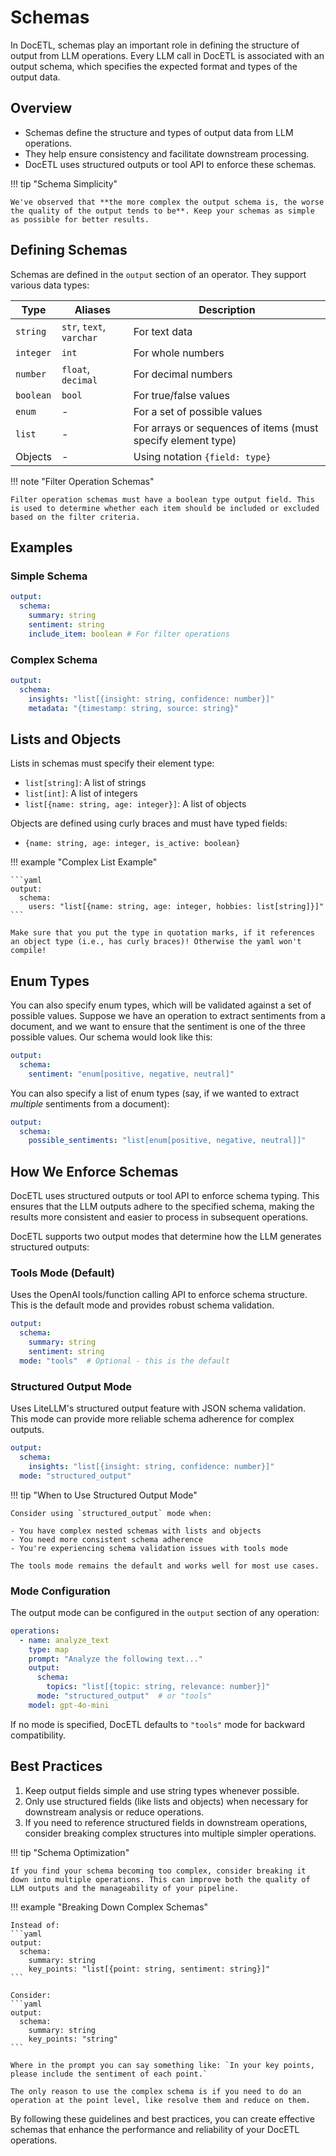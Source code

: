 # Schemas

In DocETL, schemas play an important role in defining the structure of output from LLM operations. Every LLM call in DocETL is associated with an output schema, which specifies the expected format and types of the output data.

## Overview

- Schemas define the structure and types of output data from LLM operations.
- They help ensure consistency and facilitate downstream processing.
- DocETL uses structured outputs or tool API to enforce these schemas.

!!! tip "Schema Simplicity"

    We've observed that **the more complex the output schema is, the worse the quality of the output tends to be**. Keep your schemas as simple as possible for better results.

## Defining Schemas

Schemas are defined in the `output` section of an operator. They support various data types:

| Type      | Aliases                  | Description                                                  |
| --------- | ------------------------ | ------------------------------------------------------------ |
| `string`  | `str`, `text`, `varchar` | For text data                                                |
| `integer` | `int`                    | For whole numbers                                            |
| `number`  | `float`, `decimal`       | For decimal numbers                                          |
| `boolean` | `bool`                   | For true/false values                                        |
| `enum`    | -                        | For a set of possible values                                |
| `list`    | -                        | For arrays or sequences of items (must specify element type) |
| Objects   | -                        | Using notation `{field: type}`                               |

!!! note "Filter Operation Schemas"

    Filter operation schemas must have a boolean type output field. This is used to determine whether each item should be included or excluded based on the filter criteria.

## Examples

### Simple Schema

```yaml
output:
  schema:
    summary: string
    sentiment: string
    include_item: boolean # For filter operations
```

### Complex Schema

```yaml
output:
  schema:
    insights: "list[{insight: string, confidence: number}]"
    metadata: "{timestamp: string, source: string}"
```

## Lists and Objects

Lists in schemas must specify their element type:

- `list[string]`: A list of strings
- `list[int]`: A list of integers
- `list[{name: string, age: integer}]`: A list of objects

Objects are defined using curly braces and must have typed fields:

- `{name: string, age: integer, is_active: boolean}`

!!! example "Complex List Example"

    ```yaml
    output:
      schema:
        users: "list[{name: string, age: integer, hobbies: list[string]}]"
    ```

    Make sure that you put the type in quotation marks, if it references an object type (i.e., has curly braces)! Otherwise the yaml won't compile!

## Enum Types

You can also specify enum types, which will be validated against a set of possible values. Suppose we have an operation to extract sentiments from a document, and we want to ensure that the sentiment is one of the three possible values. Our schema would look like this:

```yaml
output:
  schema:
    sentiment: "enum[positive, negative, neutral]"
```

You can also specify a list of enum types (say, if we wanted to extract _multiple_ sentiments from a document):

```yaml
output:
  schema:
    possible_sentiments: "list[enum[positive, negative, neutral]]"
```

## How We Enforce Schemas

DocETL uses structured outputs or tool API to enforce schema typing. This ensures that the LLM outputs adhere to the specified schema, making the results more consistent and easier to process in subsequent operations.

DocETL supports two output modes that determine how the LLM generates structured outputs:

### Tools Mode (Default)

Uses the OpenAI tools/function calling API to enforce schema structure. This is the default mode and provides robust schema validation.

```yaml
output:
  schema:
    summary: string
    sentiment: string
  mode: "tools"  # Optional - this is the default
```

### Structured Output Mode

Uses LiteLLM's structured output feature with JSON schema validation. This mode can provide more reliable schema adherence for complex outputs.

```yaml
output:
  schema:
    insights: "list[{insight: string, confidence: number}]"
  mode: "structured_output"
```

!!! tip "When to Use Structured Output Mode"

    Consider using `structured_output` mode when:
    
    - You have complex nested schemas with lists and objects
    - You need more consistent schema adherence
    - You're experiencing schema validation issues with tools mode
    
    The tools mode remains the default and works well for most use cases.

### Mode Configuration

The output mode can be configured in the `output` section of any operation:

```yaml
operations:
  - name: analyze_text
    type: map
    prompt: "Analyze the following text..."
    output:
      schema:
        topics: "list[{topic: string, relevance: number}]"
      mode: "structured_output"  # or "tools"
    model: gpt-4o-mini
```

If no mode is specified, DocETL defaults to `"tools"` mode for backward compatibility.

## Best Practices

1. Keep output fields simple and use string types whenever possible.
2. Only use structured fields (like lists and objects) when necessary for downstream analysis or reduce operations.
3. If you need to reference structured fields in downstream operations, consider breaking complex structures into multiple simpler operations.

!!! tip "Schema Optimization"

    If you find your schema becoming too complex, consider breaking it down into multiple operations. This can improve both the quality of LLM outputs and the manageability of your pipeline.

!!! example "Breaking Down Complex Schemas"

    Instead of:
    ```yaml
    output:
      schema:
        summary: string
        key_points: "list[{point: string, sentiment: string}]"
    ```

    Consider:
    ```yaml
    output:
      schema:
        summary: string
        key_points: "string"
    ```

    Where in the prompt you can say something like: `In your key points, please include the sentiment of each point.`

    The only reason to use the complex schema is if you need to do an operation at the point level, like resolve them and reduce on them.

By following these guidelines and best practices, you can create effective schemas that enhance the performance and reliability of your DocETL operations.
